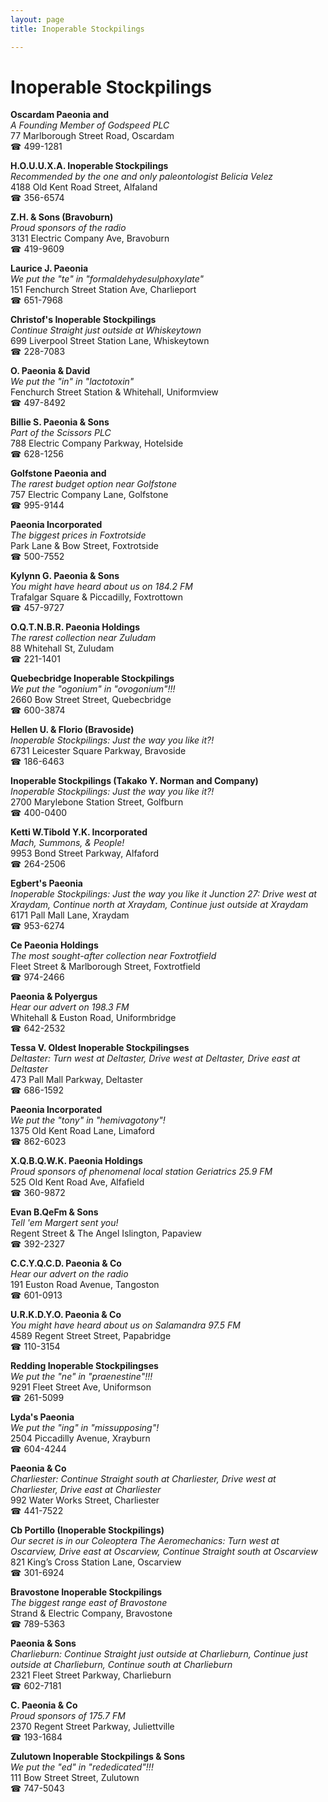```yaml
---
layout: page 
title: Inoperable Stockpilings

---
```



# Inoperable Stockpilings


 **Oscardam Paeonia and**  
_A Founding Member of Godspeed PLC_  
77 Marlborough Street Road, Oscardam  
☎ 499-1281

**H.O.U.U.X.A. Inoperable Stockpilings**  
_Recommended by the one and only paleontologist Belicia Velez_  
4188 Old Kent Road Street, Alfaland  
☎ 356-6574

**Z.H. & Sons (Bravoburn)**  
_Proud sponsors of the radio_  
3131 Electric Company Ave, Bravoburn  
☎ 419-9609

**Laurice J. Paeonia**  
_We put the "te" in "formaldehydesulphoxylate"_  
151 Fenchurch Street Station Ave, Charlieport  
☎ 651-7968

**Christof's Inoperable Stockpilings**  
_Continue Straight just outside at Whiskeytown_  
699 Liverpool Street Station Lane, Whiskeytown  
☎ 228-7083

**O. Paeonia & David**  
_We put the "in" in "lactotoxin"_  
Fenchurch Street Station & Whitehall, Uniformview  
☎ 497-8492

**Billie S. Paeonia & Sons**  
_Part of the Scissors PLC_  
788 Electric Company Parkway, Hotelside  
☎ 628-1256

**Golfstone Paeonia and**  
_The rarest budget option near Golfstone_  
757 Electric Company Lane, Golfstone  
☎ 995-9144

**Paeonia Incorporated**  
_The biggest prices in Foxtrotside_  
Park Lane & Bow Street, Foxtrotside  
☎ 500-7552

**Kylynn G. Paeonia & Sons**  
_You might have heard about us on 184.2 FM_  
Trafalgar Square & Piccadilly, Foxtrottown  
☎ 457-9727

**O.Q.T.N.B.R. Paeonia Holdings**  
_The rarest collection near Zuludam_  
88 Whitehall St, Zuludam  
☎ 221-1401

**Quebecbridge Inoperable Stockpilings**  
_We put the "ogonium" in "ovogonium"!!!_  
2660 Bow Street Street, Quebecbridge  
☎ 600-3874

**Hellen U. & Florio (Bravoside)**  
_Inoperable Stockpilings: Just the way you like it?!_  
6731 Leicester Square Parkway, Bravoside  
☎ 186-6463

**Inoperable Stockpilings (Takako Y. Norman and Company)**  
_Inoperable Stockpilings: Just the way you like it?!_  
2700 Marylebone Station Street, Golfburn  
☎ 400-0400

**Ketti W.Tibold Y.K. Incorporated**  
_Mach, Summons, & People!_  
9953 Bond Street Parkway, Alfaford  
☎ 264-2506

**Egbert's Paeonia**  
_Inoperable Stockpilings: Just the way you like it 
Junction 27: Drive west at Xraydam, Continue north at Xraydam, Continue just outside at Xraydam_  
6171 Pall Mall Lane, Xraydam  
☎ 953-6274

**Ce Paeonia Holdings**  
_The most sought-after collection near Foxtrotfield_  
Fleet Street & Marlborough Street, Foxtrotfield  
☎ 974-2466

**Paeonia & Polyergus**  
_Hear our advert on 198.3 FM_  
Whitehall & Euston Road, Uniformbridge  
☎ 642-2532

**Tessa V. Oldest Inoperable Stockpilingses**  
_Deltaster: Turn west at Deltaster, Drive west at Deltaster, Drive east at Deltaster_  
473 Pall Mall Parkway, Deltaster  
☎ 686-1592

**Paeonia Incorporated**  
_We put the "tony" in "hemivagotony"!_  
1375 Old Kent Road Lane, Limaford  
☎ 862-6023

**X.Q.B.Q.W.K. Paeonia Holdings**  
_Proud sponsors of phenomenal local station Geriatrics 25.9 FM_  
525 Old Kent Road Ave, Alfafield  
☎ 360-9872

**Evan B.QeFm & Sons**  
_Tell 'em Margert sent you!_  
Regent Street & The Angel Islington, Papaview  
☎ 392-2327

**C.C.Y.Q.C.D. Paeonia & Co**  
_Hear our advert on the radio_  
191 Euston Road Avenue, Tangoston  
☎ 601-0913

**U.R.K.D.Y.O. Paeonia & Co**  
_You might have heard about us on Salamandra 97.5 FM_  
4589 Regent Street Street, Papabridge  
☎ 110-3154

**Redding Inoperable Stockpilingses**  
_We put the "ne" in "praenestine"!!!_  
9291 Fleet Street Ave, Uniformson  
☎ 261-5099

**Lyda's Paeonia**  
_We put the "ing" in "missupposing"!_  
2504 Piccadilly Avenue, Xrayburn  
☎ 604-4244

**Paeonia & Co**  
_Charliester: Continue Straight south at Charliester, Drive west at Charliester, Drive east at Charliester_  
992 Water Works Street, Charliester  
☎ 441-7522

**Cb Portillo (Inoperable Stockpilings)**  
_Our secret is in our Coleoptera 
The Aeromechanics: Turn west at Oscarview, Drive east at Oscarview, Continue Straight south at Oscarview_  
821 King’s Cross Station Lane, Oscarview  
☎ 301-6924

**Bravostone Inoperable Stockpilings**  
_The biggest range east of Bravostone_  
Strand & Electric Company, Bravostone  
☎ 789-5363

**Paeonia & Sons**  
_Charlieburn: Continue Straight just outside at Charlieburn, Continue just outside at Charlieburn, Continue south at Charlieburn_  
2321 Fleet Street Parkway, Charlieburn  
☎ 602-7181

**C. Paeonia & Co**  
_Proud sponsors of 175.7 FM_  
2370 Regent Street Parkway, Juliettville  
☎ 193-1684

**Zulutown Inoperable Stockpilings & Sons**  
_We put the "ed" in "rededicated"!!!_  
111 Bow Street Street, Zulutown  
☎ 747-5043


